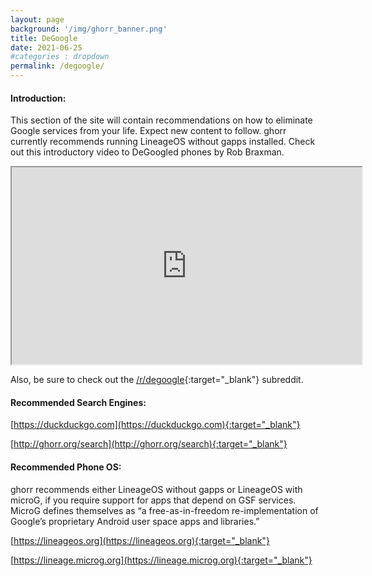 ```yaml
---
layout: page
background: '/img/ghorr_banner.png'
title: DeGoogle
date: 2021-06-25
#categories : dropdown
permalink: /degoogle/
---
```


#### Introduction:

This section of the site will contain recommendations on how to eliminate Google services from your life. Expect new content to follow. ghorr currently recommends running LineageOS without gapps installed. Check out this introductory video to DeGoogled phones by Rob Braxman.

<iframe id="lbry-iframe" width="560" height="315" src="https://odysee.com/$/embed/degoogled/76ccaa024e2d6ae907d6173bf88cc757aee87bac?r=J4ivBwpLWDqRztQmJhvchdqbURumyD8b" allowfullscreen></iframe>

Also, be sure to check out the [/r/degoogle](https://www.reddit.com/r/degoogle/){:target="_blank"} subreddit.

#### Recommended Search Engines:

[https://duckduckgo.com](https://duckduckgo.com){:target="_blank"}

[http://ghorr.org/search](http://ghorr.org/search){:target="_blank"}

#### Recommended Phone OS:

ghorr recommends either LineageOS without gapps or LineageOS with microG, if you require support for apps that depend on GSF services. MicroG defines themselves as “a free-as-in-freedom re-implementation of Google’s proprietary Android user space apps and libraries.”

[https://lineageos.org](https://lineageos.org){:target="_blank"}

[https://lineage.microg.org](https://lineage.microg.org){:target="_blank"}
